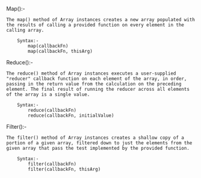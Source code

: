 Map():-
   
    The map() method of Array instances creates a new array populated with the results of calling a provided function on every element in the calling array.
      
        Syntax:-
            map(callbackFn)
            map(callbackFn, thisArg)

Reduce():-
  
    The reduce() method of Array instances executes a user-supplied "reducer" callback function on each element of the array, in order, passing in the return value from the calculation on the preceding element. The final result of running the reducer across all elements of the array is a single value.
       
        Syntax:-
            reduce(callbackFn)
            reduce(callbackFn, initialValue)

Filter():-
  
    The filter() method of Array instances creates a shallow copy of a portion of a given array, filtered down to just the elements from the given array that pass the test implemented by the provided function.
      
        Syntax:-
            filter(callbackFn)
            filter(callbackFn, thisArg)
